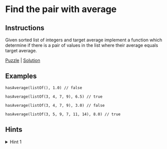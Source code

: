 # Find the pair with average

## Instructions

Given sorted list of integers and target average implement a function which determine if there is a pair of values in
the list where their average equals target average.

[Puzzle](PairAverage.kt) | [Solution](PairAverageSolution.kt)

## Examples

```
hasAverage(listOf(), 1.0) // false

hasAverage(listOf(3, 4, 7, 9), 6.5) // true

hasAverage(listOf(3, 4, 7, 9), 3.0) // false

hasAverage(listOf(3, 5, 9, 7, 11, 14), 8.0) // true
```

## Hints

<details>
<summary>Hint 1</summary>
Use double pointer
</details>
